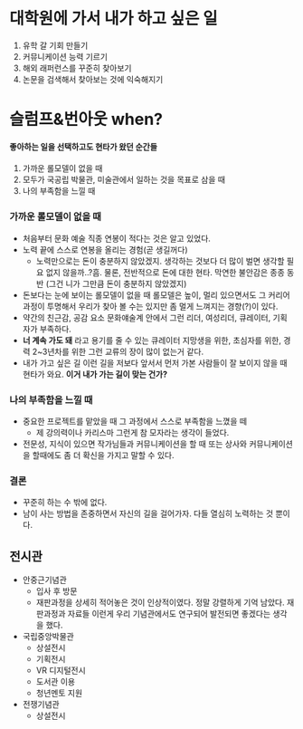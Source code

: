 # 대학원에 가서 내가 하고 싶은 일

1. 유학 갈 기회 만들기
2. 커뮤니케이션 능력 기르기
3. 해외 래퍼런스를 꾸준히 찾아보기
4. 논문을 검색해서 찾아보는 것에 익숙해지기

# 슬럼프&번아웃 when?

#### 좋아하는 일을 선택하고도 현타가 왔던 순간들

1. 가까운 롤모델이 없을 때
2. 모두가 국공립 박물관, 미술관에서 일하는 것을 목표로 삼을 때
3. 나의 부족함을 느낄 때

### 가까운 롤모델이 없을 때

- 처음부터 문화 예술 직종 연봉이 적다는 것은 알고 있었다.
- 노력 끝에 스스로 연봉을 올리는 경험(곧 생길꺼다)
  - 노력만으로는 돈이 충분하지 않았겠지. 생각하는 것보다 더 많이 벌면 생각할 필요 없지 않을까..?흠. 물론, 전반적으로 돈에 대한 현타. 막연한 불안감은 종종 동반 (그건 니가 그만큼 돈이 충분하지 않았겠지)
- 돈보다는 눈에 보이는 롤모델이 없을 때 롤모델은 높이, 멀리 있으면서도 그 커리어 과정이 투명해서 우리가 찾아 볼 수는 있지만 좀 멀게 느껴지는 경향(?)이 있다.
- 약간의 친근감, 공감 요소 문화얘술계 안에서 그런 리더, 여성리더, 큐레이터, 기획자가 부족하다.
- **너 계속 가도 돼** 라고 용기를 줄 수 있는 큐레이터 지망생을 위한, 초심자를 위한, 경력 2~3년차를 위한 그런 교류의 장이 많이 없는거 같다.
- 내가 가고 싶은 길 이런 길을 저보다 앞서서 먼저 가본 사람들이 잘 보이지 않을 때 현타가 와요. **이거 내가 가는 길이 맞는 건가?**

### 나의 부족함을 느낄 때

- 중요한 프로젝트를 맡았을 때 그 과정에서 스스로 부족함을 느꼈을 떼
  - 제 강의력이나 카리스마 그런게 참 모자라는 생각이 들었다.
- 전문성, 지식이 있으면 작가님들과 커뮤니케이션을 할 때 또는 상사와 커뮤니케이션을 할때에도 좀 더 확신을 가지고 말할 수 있다.

### 결론

- 꾸준히 하는 수 밖에 없다.
- 남이 사는 방법을 존중하면서 자신의 길을 걸어가자. 다들 열심히 노력하는 것 뿐이다.


## 전시관

- 안중근기념관
  - 입사 후 방문
  - 재판과정을 상세히 적어놓은 것이 인상적이였다. 정말 강렬하게 기억 남았다. 재판과정과 자료들 이런게 우리 기념관에서도 연구되어 발전되면 좋겠다는 생각을 했다. 
- 국립중앙박물관
  - 상설전시 
  - 기획전시
  - VR 디지털전시
  - 도서관 이용
  - 청년멘토 지원
- 전쟁기념관
  - 상설전시
